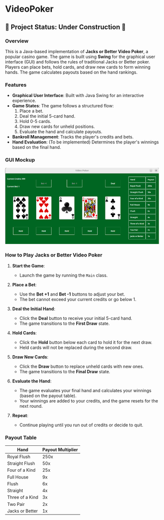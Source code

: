 # VideoPoker
## 🚧 Project Status: Under Construction 🚧

### Overview
This is a Java-based implementation of **Jacks or Better Video Poker**, a popular casino game. The game is built using **Swing** for the graphical user interface (GUI) and follows the rules of traditional Jacks or Better poker. Players can place bets, hold cards, and draw new cards to form winning hands. The game calculates payouts based on the hand rankings.

### Features
- **Graphical User Interface**: Built with Java Swing for an interactive experience.
- **Game States**: The game follows a structured flow:
  1. Place a bet.
  2. Deal the initial 5-card hand.
  3. Hold 0-5 cards.
  4. Draw new cards for unheld positions.
  5. Evaluate the hand and calculate payouts.
- **Bankroll Management**: Tracks the player's credits and bets.
- **Hand Evaluation**: (To be implemented) Determines the player's winnings based on the final hand.

### GUI Mockup
<img src="src/main/resources/images/demo.png"></img>
### How to Play Jacks or Better Video Poker
1. **Start the Game**:
   - Launch the game by running the `Main` class.

2. **Place a Bet**:
   - Use the **Bet +1** and **Bet -1** buttons to adjust your bet.
   - The bet cannot exceed your current credits or go below 1.

3. **Deal the Initial Hand**:
   - Click the **Deal** button to receive your initial 5-card hand.
   - The game transitions to the **First Draw** state.

4. **Hold Cards**:
   - Click the **Hold** button below each card to hold it for the next draw.
   - Held cards will not be replaced during the second draw.

5. **Draw New Cards**:
   - Click the **Draw** button to replace unheld cards with new ones.
   - The game transitions to the **Final Draw** state.

6. **Evaluate the Hand**:
   - The game evaluates your final hand and calculates your winnings (based on the payout table).
   - Your winnings are added to your credits, and the game resets for the next round.

7. **Repeat**:
   - Continue playing until you run out of credits or decide to quit.

### Payout Table

| Hand               | Payout Multiplier |
|--------------------|-------------------|
| Royal Flush        | 250x             |
| Straight Flush     | 50x              |
| Four of a Kind     | 25x              |
| Full House         | 9x               |
| Flush              | 6x               |
| Straight           | 4x               |
| Three of a Kind    | 3x               |
| Two Pair           | 2x               |
| Jacks or Better    | 1x               |
